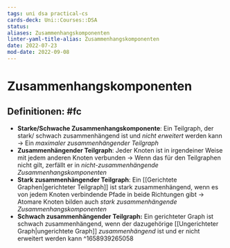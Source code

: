 ```yaml
---
tags: uni dsa practical-cs
cards-deck: Uni::Courses::DSA
status: 
aliases: Zusammenhangskomponenten
linter-yaml-title-alias: Zusammenhangskomponenten
date: 2022-07-23
mod-date: 2022-09-08
---
```


# Zusammenhangskomponenten

## Definitionen: #fc
- **Starke/Schwache Zusammenhangskomponente**: Ein Teilgraph, der stark/ schwach zusammenhängend ist und *nicht erweitert* werden kann
	-> Ein *maximaler zusammenhängender Teilgraph*
- **Zusammenhängender Teilgraph**: Jeder Knoten ist in irgendeiner Weise mit jedem anderen Knoten verbunden
	-> Wenn das für den Teilgraphen nicht gilt, zerfällt er in *nicht-zusammenhängende Zusammenhangskomponenten*
- **Stark zusammenhängender Teilgraph**: Ein [[Gerichtete Graphen|gerichteter Teilgraph]] ist stark zusammenhängend, wenn es von jedem Knoten verbindende Pfade in beide Richtungen gibt
	-> Atomare Knoten bilden auch *stark zusammenhängende Zusammenhangskomponenten*
- **Schwach zusammenhängender Teilgraph:** Ein gerichteter Graph ist schwach zusammenhängend, wenn der dazugehörige [[Ungerichteter Graph|ungerichtete Graph]] *zusammenhängend* ist und er nicht erweitert werden kann
^1658939265058
